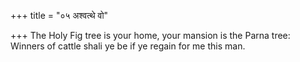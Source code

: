 +++
title = "०५ अश्वत्थे वो"

+++
The Holy Fig tree is your home, your mansion is the Parna tree:  
     Winners of cattle shali ye be if ye regain for me this man.